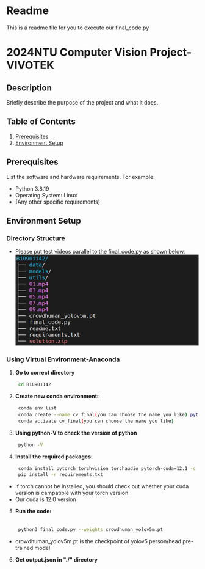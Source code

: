 <!-- This is a readme file for you to execute our code -->
# Readme
This is a readme file for you to execute our final_code.py

# 2024NTU Computer Vision Project-VIVOTEK

## Description

Briefly describe the purpose of the project and what it does.

## Table of Contents

1. [Prerequisites](#prerequisites)
2. [Environment Setup](#environment-setup)

## Prerequisites

List the software and hardware requirements. For example:

- Python 3.8.19
- Operating System: Linux
- (Any other specific requirements)

## Environment Setup
### Directory Structure

* Please put test videos parallel to the final_code.py as shown below.
![file_structure](https://github.com/hank09901/CV2024/blob/main/image/file_structure.png)
### Using Virtual Environment-Anaconda



1. **Go to correct directory**
    ```bash
     cd B10901142
2. **Create new conda environment:**
   ```bash
    conda env list
    conda create --name cv_final(you can choose the name you like) python=3.8.19
    conda activate cv_final(you can choose the name you like)
3. **Using python-V to check the version of python**
   ```bash
    python -V
4. **Install the required packages:**
    ```bash
     conda install pytorch torchvision torchaudio pytorch-cuda=12.1 -c pytorch -c nvidia
     pip install -r requirements.txt

* If torch cannot be installed, you should check out whether your cuda version is campatible with your torch version
* Our cuda is 12.0 version


5. **Run the code:**
    ```bash
     
     python3 final_code.py --weights crowdhuman_yolov5m.pt
* crowdhuman_yolov5m.pt is the checkpoint of yolov5 person/head pre-trained model 
6. **Get output.json in "./" directory**









